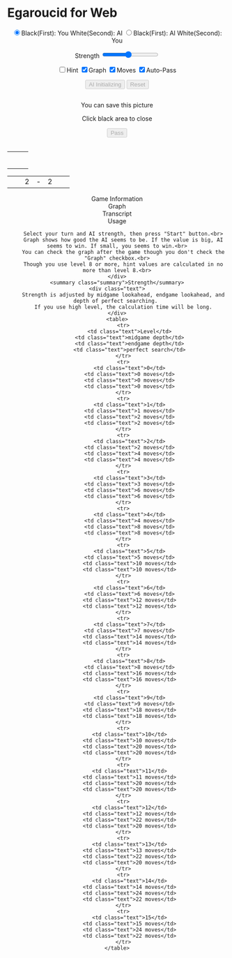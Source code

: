 # Egaroucid for Web

<p align="center">
    <input type="radio" class="radio_size" name="ai_player" value="1" id="white" checked><label for="white" class="setting">Black(First): You White(Second): AI</label>
    <input type="radio" class="radio_size" name="ai_player" value="0" id="black"><label for="black" class="setting">Black(First): AI White(Second): You</label>
</p>

<p align="center">
    <span class="setting">Strength</span>
    <input type="range" id="ai_level" min="0" max="15" step="1" value="7">
    <span class="setting" id="ai_level_label"></span>
</p>
<p align="center">
    <input type="checkbox" id="show_value" unchecked><label class="setting" for="show_value">Hint</label>
    <input type="checkbox" id="show_graph" checked><label class="setting" for="show_graph">Graph</label>
    <input type="checkbox" id="show_legal" checked><label class="setting" for="show_legal">Moves</label>
    <input type="checkbox" id="auto_pass" checked><label class="setting" for="auto_pass">Auto-Pass</label>
</p>
<div align="center" id="div_start">
    <input type="submit" class="setting" value="AI Initializing" onclick="start()" id="start" disabled>
    <input type="submit" class="setting" value="Reset" onclick="reset()" id="reset" disabled>
</div>
<div class="popup" id="js-popup">
    <div class="popup-inner">
        <p align="center" class="sub_title" id="result_text"></p>
        <img class="image" id="game_result">
        <p align="center" class="hidden" id="tweet_result"></p>
        <p align="center" class="text">You can save this picture</p>
        <p align="center" class="text">Click black area to close</p>
    </div>
    <div class="black-background" id="js-black-bg"></div>
</div>
<div align="center">
    <input type="submit" class="setting" value="Pass" onclick="pass()" id="pass" disabled>
</div>
<div id="main">
    <table class="coords" id="coord_top" align="center"></table>
    <table align="center">
        <tr>
            <td class="white_element"><table class="coords" id="coord_left" align="center"></table></td>
            <td class="white_element"><table class="board" id="board" align="center"></table></td>
            <td class="white_element"><table class="coords" id="coord_right" align="center"></table></td>
        </tr>
    </table>
    <table class="status" id="status" align="center">
        <tr>
            <td class="status_cell"><span class="state_blank"></span></td>
            <td class="status_cell"><span class="black_stone"></span></td>
            <td class="status_char"><span class="state_blank">2</span></td>
            <td class="status_char"><span class="state_blank">-</span></td>
            <td class="status_char"><span class="state_blank">2</span></td>
            <td class="status_cell"><span class="white_stone"></span></td>
            <td class="status_cell"><span class="state_blank"></span></td>
        </tr>
    </table>
</div>
<div id="info" align="center">
    <div class="sub_title">Game Information</div>
    <div class="sub_sub_title">Graph</div>
    <div class="chart" id="chart_container">
        <canvas id="graph"></canvas>
    </div>
    <div class="sub_sub_title">Transcript</div>
    <div class="record" id="record"></div>
</div>
<div align="center">
    <div class="sub_title" id="usage">Usage</div>
    <div class="text">

        Select your turn and AI strength, then press "Start" button.<br>
        Graph shows how good the AI seems to be. If the value is big, AI seems to win. If small, you seems to win.<br>
        You can check the graph after the game though you don't check the "Graph" checkbox.<br>
        Though you use level 8 or more, hint values are calculated in no more than level 8.<br>
    </div>
    <summary class="summary">Strength</summary>
    <div class="text">
        Strength is adjusted by midgame lookahead, endgame lookahead, and depth of perfect searching. 
        If you use high level, the calculation time will be long.
    </div>
    <table>
        <tr>
            <td class="text">Level</td>
            <td class="text">midgame depth</td>
            <td class="text">endgame depth</td>
            <td class="text">perfect search</td>
        </tr>
        <tr>
            <td class="text">0</td>
            <td class="text">0 moves</td>
            <td class="text">0 moves</td>
            <td class="text">0 moves</td>
        </tr>
        <tr>
            <td class="text">1</td>
            <td class="text">1 moves</td>
            <td class="text">2 moves</td>
            <td class="text">2 moves</td>
        </tr>
        <tr>
            <td class="text">2</td>
            <td class="text">2 moves</td>
            <td class="text">4 moves</td>
            <td class="text">4 moves</td>
        </tr>
        <tr>
            <td class="text">3</td>
            <td class="text">3 moves</td>
            <td class="text">6 moves</td>
            <td class="text">6 moves</td>
        </tr>
        <tr>
            <td class="text">4</td>
            <td class="text">4 moves</td>
            <td class="text">8 moves</td>
            <td class="text">8 moves</td>
        </tr>
        <tr>
            <td class="text">5</td>
            <td class="text">5 moves</td>
            <td class="text">10 moves</td>
            <td class="text">10 moves</td>
        </tr>
        <tr>
            <td class="text">6</td>
            <td class="text">6 moves</td>
            <td class="text">12 moves</td>
            <td class="text">12 moves</td>
        </tr>
        <tr>
            <td class="text">7</td>
            <td class="text">7 moves</td>
            <td class="text">14 moves</td>
            <td class="text">14 moves</td>
        </tr>
        <tr>
            <td class="text">8</td>
            <td class="text">8 moves</td>
            <td class="text">16 moves</td>
            <td class="text">16 moves</td>
        </tr>
        <tr>
            <td class="text">9</td>
            <td class="text">9 moves</td>
            <td class="text">18 moves</td>
            <td class="text">18 moves</td>
        </tr>
        <tr>
            <td class="text">10</td>
            <td class="text">10 moves</td>
            <td class="text">20 moves</td>
            <td class="text">20 moves</td>
        </tr>
        <tr>
            <td class="text">11</td>
            <td class="text">11 moves</td>
            <td class="text">20 moves</td>
            <td class="text">20 moves</td>
        </tr>
        <tr>
            <td class="text">12</td>
            <td class="text">12 moves</td>
            <td class="text">22 moves</td>
            <td class="text">20 moves</td>
        </tr>
        <tr>
            <td class="text">13</td>
            <td class="text">13 moves</td>
            <td class="text">22 moves</td>
            <td class="text">20 moves</td>
        </tr>
        <tr>
            <td class="text">14</td>
            <td class="text">14 moves</td>
            <td class="text">24 moves</td>
            <td class="text">22 moves</td>
        </tr>
        <tr>
            <td class="text">15</td>
            <td class="text">15 moves</td>
            <td class="text">24 moves</td>
            <td class="text">22 moves</td>
        </tr>
    </table>
</div>
<script src="https://cdnjs.cloudflare.com/ajax/libs/Chart.js/2.7.2/Chart.bundle.js"></script>
<script src="https://cdnjs.cloudflare.com/ajax/libs/html2canvas/0.4.1/html2canvas.js"></script>
<script src="script.js"></script>

